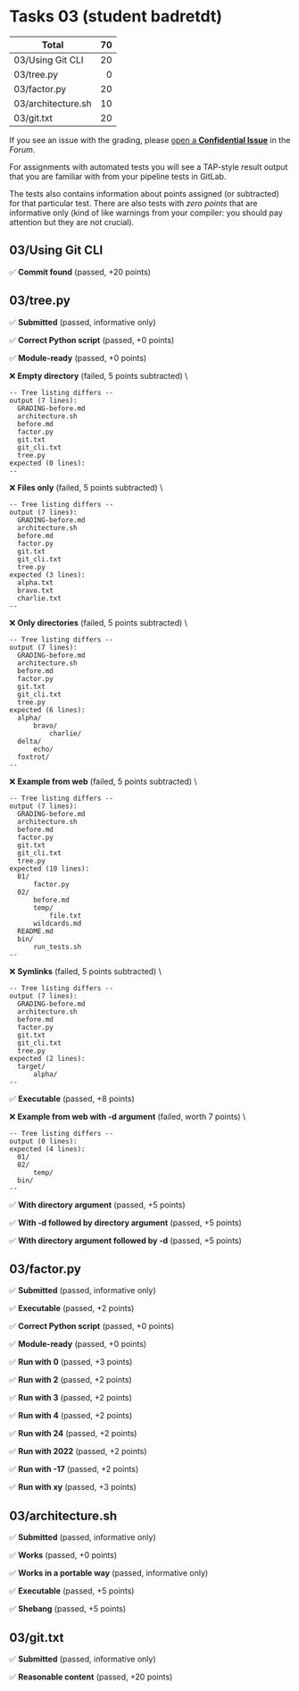 # Tasks 03 (student badretdt)

| Total                                            |    70 |
|--------------------------------------------------|------:|
| 03/Using Git CLI                                 |    20 |
| 03/tree.py                                       |     0 |
| 03/factor.py                                     |    20 |
| 03/architecture.sh                               |    10 |
| 03/git.txt                                       |    20 |

If you see an issue with the grading, please
[open a **Confidential Issue**](https://gitlab.mff.cuni.cz/teaching/nswi177/2022/common/forum/-/issues/new?issue[confidential]=true&issue[title]=Grading+Tasks+03)
in the _Forum_.


For assignments with automated tests you will see a TAP-style result output
that you are familiar with from your pipeline tests in GitLab.

The tests also contains information about points assigned (or subtracted)
for that particular test. There are also tests with _zero points_ that
are informative only (kind of like warnings from your compiler: you
should pay attention but they are not crucial).

## 03/Using Git CLI

✅ **Commit found** (passed, +20 points)



## 03/tree.py

✅ **Submitted** (passed, informative only)

✅ **Correct Python script** (passed, +0 points)

✅ **Module-ready** (passed, +0 points)

❌ **Empty directory** (failed, 5 points subtracted) \

```
-- Tree listing differs --
output (7 lines):
  GRADING-before.md
  architecture.sh
  before.md
  factor.py
  git.txt
  git_cli.txt
  tree.py
expected (0 lines):
--
```

❌ **Files only** (failed, 5 points subtracted) \

```
-- Tree listing differs --
output (7 lines):
  GRADING-before.md
  architecture.sh
  before.md
  factor.py
  git.txt
  git_cli.txt
  tree.py
expected (3 lines):
  alpha.txt
  bravo.txt
  charlie.txt
--
```

❌ **Only directories** (failed, 5 points subtracted) \

```
-- Tree listing differs --
output (7 lines):
  GRADING-before.md
  architecture.sh
  before.md
  factor.py
  git.txt
  git_cli.txt
  tree.py
expected (6 lines):
  alpha/
      bravo/
          charlie/
  delta/
      echo/
  foxtrot/
--
```

❌ **Example from web** (failed, 5 points subtracted) \

```
-- Tree listing differs --
output (7 lines):
  GRADING-before.md
  architecture.sh
  before.md
  factor.py
  git.txt
  git_cli.txt
  tree.py
expected (10 lines):
  01/
      factor.py
  02/
      before.md
      temp/
          file.txt
      wildcards.md
  README.md
  bin/
      run_tests.sh
--
```

❌ **Symlinks** (failed, 5 points subtracted) \

```
-- Tree listing differs --
output (7 lines):
  GRADING-before.md
  architecture.sh
  before.md
  factor.py
  git.txt
  git_cli.txt
  tree.py
expected (2 lines):
  target/
      alpha/
--
```

✅ **Executable** (passed, +8 points)

❌ **Example from web with -d argument** (failed, worth 7 points) \

```
-- Tree listing differs --
output (0 lines):
expected (4 lines):
  01/
  02/
      temp/
  bin/
--
```

✅ **With directory argument** (passed, +5 points)

✅ **With -d followed by directory argument** (passed, +5 points)

✅ **With directory argument followed by -d** (passed, +5 points)



## 03/factor.py

✅ **Submitted** (passed, informative only)

✅ **Executable** (passed, +2 points)

✅ **Correct Python script** (passed, +0 points)

✅ **Module-ready** (passed, +0 points)

✅ **Run with 0** (passed, +3 points)

✅ **Run with 2** (passed, +2 points)

✅ **Run with 3** (passed, +2 points)

✅ **Run with 4** (passed, +2 points)

✅ **Run with 24** (passed, +2 points)

✅ **Run with 2022** (passed, +2 points)

✅ **Run with -17** (passed, +2 points)

✅ **Run with xy** (passed, +3 points)



## 03/architecture.sh

✅ **Submitted** (passed, informative only)

✅ **Works** (passed, +0 points)

✅ **Works in a portable way** (passed, informative only)

✅ **Executable** (passed, +5 points)

✅ **Shebang** (passed, +5 points)



## 03/git.txt

✅ **Submitted** (passed, informative only)

✅ **Reasonable content** (passed, +20 points)



